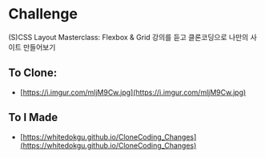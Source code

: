# Challenge

(S)CSS Layout Masterclass: Flexbox & Grid 강의를 듣고 클론코딩으로 나만의 사이트 만들어보기

## To Clone:

- [https://i.imgur.com/mljM9Cw.jpg](https://i.imgur.com/mljM9Cw.jpg)

## To I Made

- [https://whitedokgu.github.io/CloneCoding_Changes](https://whitedokgu.github.io/CloneCoding_Changes)
